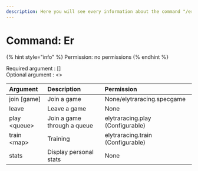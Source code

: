 ```yaml
---
description: Here you will see every information about the command "/er"
---
```


# Command: Er

{% hint style="info" %}
Permission: no permissions
{% endhint %}

Required argument : \[\]  
Optional argument : &lt;&gt;

| Argument | Description | Permission |
| :--- | :--- | :--- |
| join \[game\] | Join a game | None/elytraracing.specgame |
| leave | Leave a game | None |
| play &lt;queue&gt; | Join a game through a queue | elytraracing.play \(Configurable\) |
| train &lt;map&gt; | Training | elytraracing.train \(Configurable\) |
| stats | Display personal stats | None |



